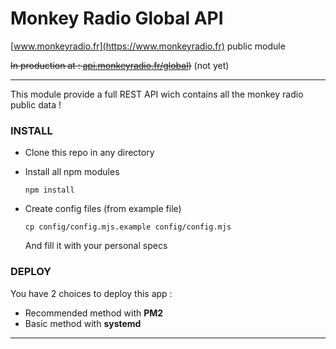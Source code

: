 # Monkey Radio Global API

[www.monkeyradio.fr](https://www.monkeyradio.fr) public module

~~In production at : [api.monkeyradio.fr/global](https://api.monkeyradio.fr/global))~~ (not yet)

---

This module provide a full REST API wich contains all the monkey radio public data !

### INSTALL

* Clone this repo in any directory
* Install all npm modules

  ```
  npm install
  ```
* Create config files (from example file)

  ```
  cp config/config.mjs.example config/config.mjs
  ```

  And fill it with your personal specs

### DEPLOY

You have 2 choices to deploy this app :

* Recommended method with **PM2**
* Basic method with **systemd**

---
